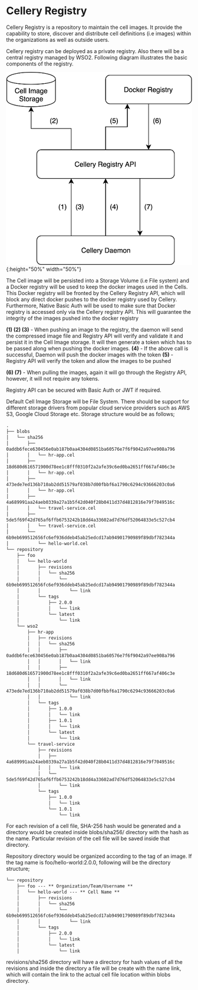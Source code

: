 # Cellery Registry

Cellery Registry is a repository to maintain the cell images. It provide the capability to store, discover and distribute cell definitions (i.e images) within the organizations as well as outside users. 

Cellery registry can be deployed as a private registry. Also there will be a central registry managed by WSO2. Following diagram illustrates the basic components of the registry.

![Cellery Registry](cellery_registry.png){:height="50%" width="50%"}

The Cell image will be persisted into a Storage Volume (i.e File system) and a Docker registry will be used to keep the docker images used in the Cells. This Docker registry will be fronted by the Cellery Registry API, which will block any direct docker pushes to the docker registry used by Cellery. Furthermore, Native Basic Auth will be used to make sure that Docker registry is accessed only via the Cellery registry API. This will guarantee the integrity of the images pushed into the docker registry 

**(1) (2) (3)** - When pushing an image to the registry, the daemon will send the compressed image file and Registry API will verify and validate it and persist it in the Cell Image storage. It will then generate a token which has to be passed along when pushing the docker images.
**(4)** - If the above call is successful, Daemon will push the docker images with the token
**(5)** - Registry API will verify the token and allow the images to be pushed

**(6) (7)** - When pulling the images, again it will go through the Registry API, however, it will not require any tokens. 

Registry API can be secured with Basic Auth or JWT if required.

Default Cell Image Storage will be File System. There should be support for different storage drivers from popular cloud service providers such as AWS S3, Google Cloud Storage etc. Storage structure would be as follows;
```
.
├── blobs
│   └── sha256
│       ├── 0addb6fece630456e0ab187b0aa4304d0851ba60576e7f6f9042a97ee908a796
│       │   └── hr-app.cel
│       ├── 18d680d616571900d78ee1c8fff0310f2a2afe39c6ed0ba2651ff667af406c3e
│       │   └── hr-app.cel
│       ├── 473ede7ed136b710ab2dd51579af038b7d00fbbf6a1790c6294c93666203c0a6
│       │   └── hr-app.cel
│       ├── 4a689991aa24aeb0339a27a1b5f42d040f28b0411d37d4812816e79f7049516c
│       │   └── travel-service.cel
│       ├── 5de5f69f42d765af6ffb6753242b18dd4a33602ad7d76df52064833e5c527cb4
│       │   └── travel-service.cel
│       └── 6b9eb699512656fc6ef936ddeb45ab25edcd17ab94901790989f89dbf782344a
│           └── hello-world.cel
└── repository
    ├── foo
    │   └── hello-world
    │       ├── revisions
    │       │   └── sha256
    │       │       └── 6b9eb699512656fc6ef936ddeb45ab25edcd17ab94901790989f89dbf782344a
    │       │           └── link
    │       └── tags
    │           ├── 2.0.0
    │           │   └── link
    │           └── latest
    │               └── link
    └── wso2
        ├── hr-app
        │   ├── revisions
        │   │   └── sha256
        │   │       ├── 0addb6fece630456e0ab187b0aa4304d0851ba60576e7f6f9042a97ee908a796
        │   │       │   └── link
        │   │       ├── 18d680d616571900d78ee1c8fff0310f2a2afe39c6ed0ba2651ff667af406c3e
        │   │       │   └── link
        │   │       └── 473ede7ed136b710ab2dd51579af038b7d00fbbf6a1790c6294c93666203c0a6
        │   │           └── link
        │   └── tags
        │       ├── 1.0.0
        │       │   └── link
        │       ├── 1.0.1
        │       │   └── link
        │       └── latest
        │           └── link
        └── travel-service
            ├── revisions
            │   ├── 4a689991aa24aeb0339a27a1b5f42d040f28b0411d37d4812816e79f7049516c
            │   │   └── link
            │   └── 5de5f69f42d765af6ffb6753242b18dd4a33602ad7d76df52064833e5c527cb4
            │       └── link
            └── tags
                ├── 1.0.0
                │   └── link
                └── 1.0.1
                    └── link
```
For each revision of a cell file, SHA-256 hash would be generated and a directory would be created inside blobs/sha256/ directory with the hash as the name. Particular revision of the cell file will be saved inside that directory.

Repository directory would be organized according to the tag of an image. If the tag name is foo/hello-world:2.0.0, following will be the directory structure;
``` 
└── repository
    ├── foo --- ** Organization/Team/Username **
    │   └── hello-world --- ** Cell Name **
    │       ├── revisions
    │       │   └── sha256
    │       │       └── 6b9eb699512656fc6ef936ddeb45ab25edcd17ab94901790989f89dbf782344a
    │       │           └── link
    │       └── tags
    │           ├── 2.0.0
    │           │   └── link
    │           └── latest
    │               └── link
```

revisions/sha256 directory will have a directory for hash values of all the revisions and inside the directory a file will be create with the name link, which will contain the link to the actual cell file location within blobs directory. 
